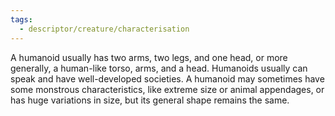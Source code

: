 ```yaml
---
tags:
  - descriptor/creature/characterisation
---
```

A humanoid usually has two arms, two legs, and one head, or more generally, a human-like torso, arms, and a head.
Humanoids usually can speak and have well-developed societies.
A humanoid may sometimes have some monstrous characteristics, like extreme size or animal appendages, or has huge variations in size, but its general shape remains the same.